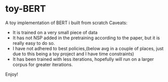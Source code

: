 # toy-BERT
A toy implementation of BERT i built from scratch
Caveats:
- It is trained on a very small piece of data
- It has not NSP added in the pretraining according to the paper, but it is really easy to do so.
- I have not adhered to best policies,(below avg in a couple of places, just due to this being a toy project and I have time constraints)
- It has been trained with less iterations, hopefully will run on a larger corpus for greater iterations.

Enjoy!
